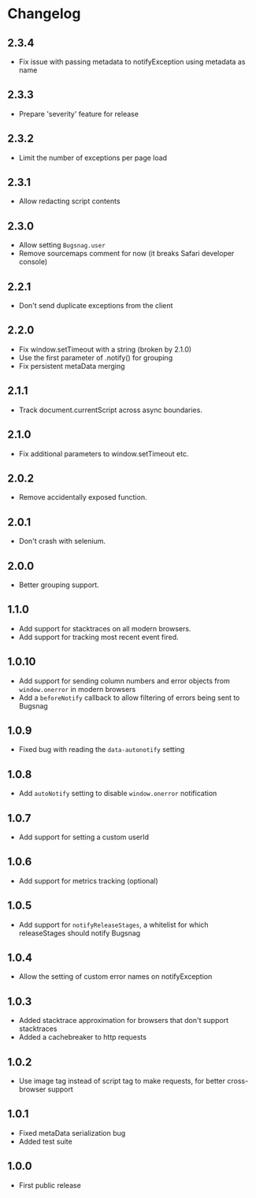 Changelog
=========

2.3.4
-----
-  Fix issue with passing metadata to notifyException using metadata as name

2.3.3
-----
-   Prepare 'severity' feature for release

2.3.2
-----
-   Limit the number of exceptions per page load

2.3.1
-----
-   Allow redacting script contents

2.3.0
-----
-   Allow setting `Bugsnag.user`
-   Remove sourcemaps comment for now (it breaks Safari developer console)

2.2.1
-----
-   Don't send duplicate exceptions from the client

2.2.0
-----
-   Fix window.setTimeout with a string (broken by 2.1.0)
-   Use the first parameter of .notify() for grouping
-   Fix persistent metaData merging

2.1.1
-----
-   Track document.currentScript across async boundaries.

2.1.0
-----
-   Fix additional parameters to window.setTimeout etc.

2.0.2
-----
-   Remove accidentally exposed function.

2.0.1
-----
-   Don't crash with selenium.

2.0.0
-----
-   Better grouping support.

1.1.0
-----
-   Add support for stacktraces on all modern browsers.
-   Add support for tracking most recent event fired.

1.0.10
------
-   Add support for sending column numbers and error objects from `window.onerror` in modern browsers
-   Add a `beforeNotify` callback to allow filtering of errors being sent to Bugsnag

1.0.9
-----
-   Fixed bug with reading the `data-autonotify` setting

1.0.8
-----
-   Add `autoNotify` setting to disable `window.onerror` notification

1.0.7
-----
-   Add support for setting a custom userId

1.0.6
-----
-   Add support for metrics tracking (optional)

1.0.5
-----
-   Add support for `notifyReleaseStages`, a whitelist for which releaseStages
    should notify Bugsnag

1.0.4
-----
-   Allow the setting of custom error names on notifyException

1.0.3
-----
-   Added stacktrace approximation for browsers that don't support stacktraces
-   Added a cachebreaker to http requests

1.0.2
-----
-   Use image tag instead of script tag to make requests, for better
    cross-browser support

1.0.1
-----
-   Fixed metaData serialization bug
-   Added test suite

1.0.0
-----
-   First public release
